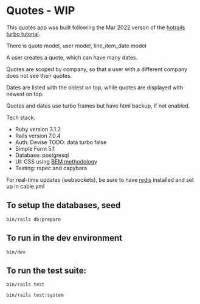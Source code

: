 # Quotes - WIP

This quotes app was built following the Mar 2022 verson of the [hotrails](https://twitter.com/alexandre_ruban) [turbo tutorial](https://www.hotrails.dev/turbo-rails). 

There is quote model, user model, line_item_date model

A user creates a quote, which can have many dates.

Quotes are scoped by company, so that a user with a different company does not see their quotes. 

Dates are listed with the oldest on top, while quotes are displayed with newest on top.

Quotes and dates use turbo frames but have html backup, if not enabled.

Tech stack:

* Ruby version 3.1.2
* Rails version 7.0.4
* Auth: Devise TODO: data turbo false
* Simple Form 5.1
* Database: postgresql 
* UI: CSS using [BEM methodology](https://en.bem.info/methodology/)
* Testing: rspec and capybara

For real-time updates (websockets), be sure to have [redis](https://redis.io/) installed and set up in cable.yml

## To setup the databases, seed
 `bin/rails db:prepare`

## To run in the dev environment
 `bin/dev`

## To run the test suite:
 `bin/rails test`

 `bin/rails test:system`

<!-- * Services (job queues, cache servers, search engines, etc.) -->

<!-- * Deployment instructions -->


